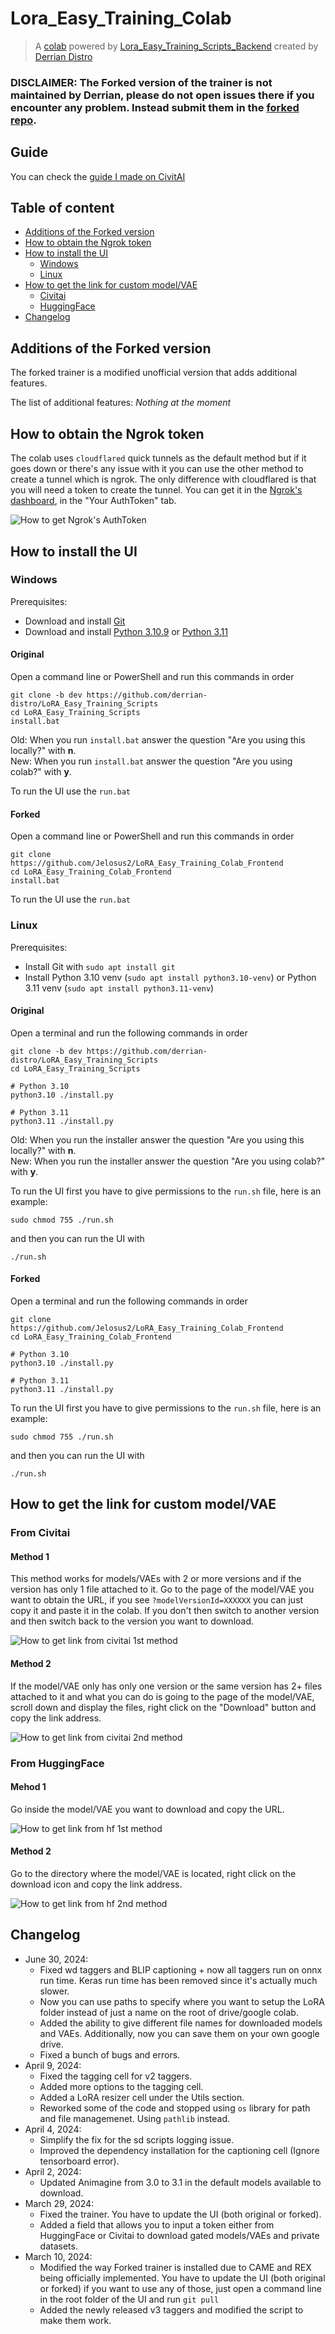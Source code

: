 # Lora_Easy_Training_Colab

> A [colab](https://colab.research.google.com/github/Jelosus2/Lora_Easy_Training_Colab/blob/main/Lora_Easy_Training_Colab.ipynb) powered by [Lora_Easy_Training_Scripts_Backend](https://github.com/derrian-distro/LoRA_Easy_Training_scripts_Backend) created by [Derrian Distro](https://github.com/derrian-distro)

### DISCLAIMER: The Forked version of the trainer is not maintained by Derrian, please do not open issues there if you encounter any problem. Instead submit them in the [forked repo](https://github.com/Jelosus2/LoRA_Easy_Training_scripts_Backend/).

## Guide

You can check the [guide I made on CivitAI](https://civitai.com/articles/4409)

## Table of content

- [Additions of the Forked version](#additions-of-the-forked-version)
- [How to obtain the Ngrok token](#how-to-obtain-the-ngrok-token)
- [How to install the UI](#how-to-install-the-ui)
  - [Windows](#windows)
  - [Linux](#linux)
- [How to get the link for custom model/VAE](#how-to-get-the-link-for-custom-modelvae)
  - [Civitai](#from-civitai)
  - [HuggingFace](#from-huggingface)
- [Changelog](#changelog)

## Additions of the Forked version

The forked trainer is a modified unofficial version that adds additional features.

The list of additional features:
*Nothing at the moment* 

## How to obtain the Ngrok token

The colab uses `cloudflared` quick tunnels as the default method but if it goes down or there's any issue with it you can use the other method to create a tunnel which is ngrok. The only difference with cloudflared is that you will need a token to create the tunnel. You can get it in the [Ngrok's dashboard](https://dashboard.ngrok.com/), in the "Your AuthToken" tab.

![How to get Ngrok's AuthToken](./assets/ngrok_token.png)

## How to install the UI

### Windows

Prerequisites:
- Download and install [Git](https://git-scm.com/downloads)
- Download and install [Python 3.10.9](https://www.python.org/downloads/release/python-3109/#:~:text=Full%20Changelog-,Files,-Version) or [Python 3.11](https://www.python.org/downloads/release/python-3110/#:~:text=Full%20Changelog-,Files,-Version)

#### Original

Open a command line or PowerShell and run this commands in order
```
git clone -b dev https://github.com/derrian-distro/LoRA_Easy_Training_Scripts
cd LoRA_Easy_Training_Scripts
install.bat
```
Old: When you run `install.bat` answer the question "Are you using this locally?" with **n**.<br>
New: When you run `install.bat` answer the question "Are you using colab?" with **y**.

To run the UI use the `run.bat`

#### Forked

Open a command line or PowerShell and run this commands in order
```
git clone https://github.com/Jelosus2/LoRA_Easy_Training_Colab_Frontend
cd LoRA_Easy_Training_Colab_Frontend
install.bat
```

To run the UI use the `run.bat`

### Linux

Prerequisites:
- Install Git with `sudo apt install git`
- Install Python 3.10 venv (`sudo apt install python3.10-venv`) or Python 3.11 venv (`sudo apt install python3.11-venv`)

#### Original

Open a terminal and run the following commands in order
```
git clone -b dev https://github.com/derrian-distro/LoRA_Easy_Training_Scripts
cd LoRA_Easy_Training_Scripts

# Python 3.10
python3.10 ./install.py

# Python 3.11
python3.11 ./install.py
```

Old: When you run the installer answer the question "Are you using this locally?" with **n**.<br>
New: When you run the installer answer the question "Are you using colab?" with **y**.

To run the UI first you have to give permissions to the `run.sh` file, here is an example:
```
sudo chmod 755 ./run.sh
```
and then you can run the UI with
```
./run.sh
```

#### Forked

Open a terminal and run the following commands in order
```
git clone https://github.com/Jelosus2/LoRA_Easy_Training_Colab_Frontend
cd LoRA_Easy_Training_Colab_Frontend

# Python 3.10
python3.10 ./install.py

# Python 3.11
python3.11 ./install.py
```

To run the UI first you have to give permissions to the `run.sh` file, here is an example:
```
sudo chmod 755 ./run.sh
```
and then you can run the UI with
```
./run.sh
```

## How to get the link for custom model/VAE

### From Civitai

#### Method 1

This method works for models/VAEs with 2 or more versions and if the version has only 1 file attached to it. Go to the page of the model/VAE you want to obtain the URL, if you see `?modelVersionId=XXXXXX` you can just copy it and paste it in the colab. If you don't then switch to another version and then switch back to the version you want to download.

![How to get link from civitai 1st method](./assets/model_url_civitai_1.png)

#### Method 2

If the model/VAE only has only one version or the same version has 2+ files attached to it and what you can do is going to the page of the model/VAE, scroll down and display the files, right click on the "Download" button and copy the link address.

![How to get link from civitai 2nd method](./assets/model_url_civitai_2.png)

### From HuggingFace

#### Mehod 1

Go inside the model/VAE you want to download and copy the URL.

![How to get link from hf 1st method](./assets/model_url_hf_1.png)

#### Method 2

Go to the directory where the model/VAE is located, right click on the download icon and copy the link address.

![How to get link from hf 2nd method](./assets/model_url_hf_2.png)

## Changelog
- June 30, 2024:
  - Fixed wd taggers and BLIP captioning + now all taggers run on onnx run time. Keras run time has been removed since it's actually much slower.
  - Now you can use paths to specify where you want to setup the LoRA folder instead of just a name on the root of drive/google colab.
  - Added the ability to give different file names for downloaded models and VAEs. Additionally, now you can save them on your own google drive.
  - Fixed a bunch of bugs and errors.
- April 9, 2024:
  - Fixed the tagging cell for v2 taggers.
  - Added more options to the tagging cell.
  - Added a LoRA resizer cell under the Utils section.
  - Reworked some of the code and stopped using `os` library for path and file managemenet. Using `pathlib` instead.
- April 4, 2024:
  - Simplify the fix for the sd scripts logging issue.
  - Improved the dependency installation for the captioning cell (Ignore tensorboard error).
- April 2, 2024:
  - Updated Animagine from 3.0 to 3.1 in the default models available to download.
- March 29, 2024:
  - Fixed the trainer. You have to update the UI (both original or forked).
  - Added a field that allows you to input a token either from HuggingFace or Civitai to download gated models/VAEs and private datasets.
- March 10, 2024:
  - Modified the way Forked trainer is installed due to CAME and REX being officially implemented. You have to update the UI (both original or forked) if you want to use any of those, just open a command line in the root folder of the UI and run `git pull`
  - Added the newly released v3 taggers and modified the script to make them work.